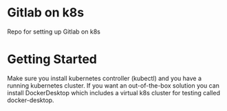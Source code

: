 # Gitlab on k8s
Repo for setting up Gitlab on k8s

# Getting Started

Make sure you install kubernetes controller (kubectl) and you have a running kubernetes cluster. If you want an out-of-the-box solution you can install DockerDesktop which includes a virtual k8s cluster for testing called docker-desktop.

